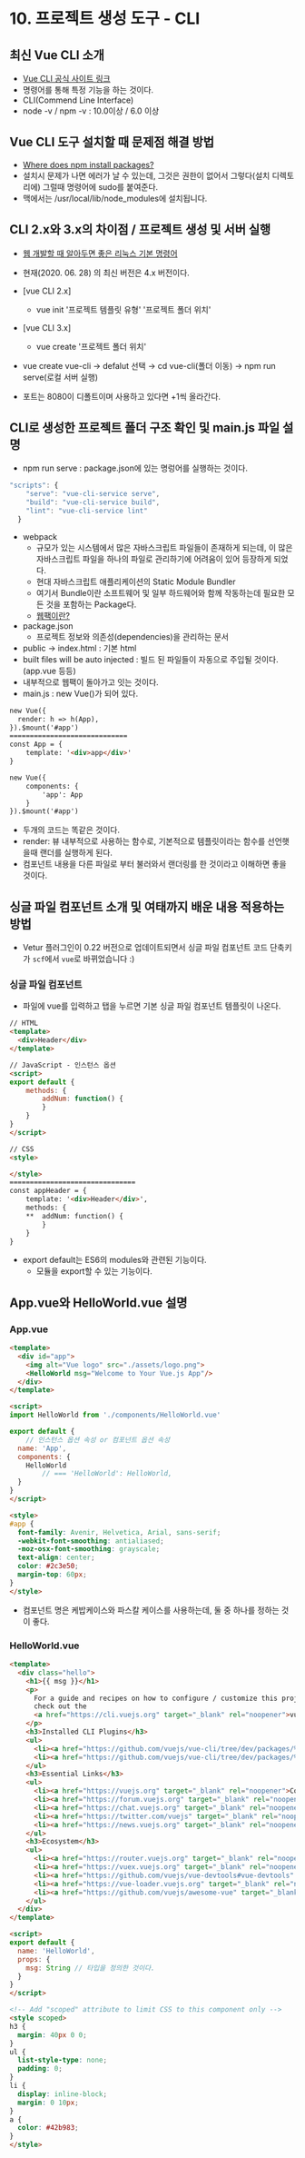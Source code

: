 # 10. 프로젝트 생성 도구 - CLI

## 최신 Vue CLI 소개

- [Vue CLI 공식 사이트 링크](https://cli.vuejs.org/)
- 명령어를 통해 특정 기능을 하는 것이다.
- CLI(Commend Line Interface)
- node -v / npm -v : 10.0이상 / 6.0 이상

## Vue CLI 도구 설치할 때 문제점 해결 방법

- [Where does npm install packages?](https://stackoverflow.com/questions/5926672/where-does-npm-install-packages)
- 설치시 문제가 나면 에러가 날 수 있는데, 그것은 권한이 없어서 그렇다(설치 디렉토리에) 그럴때 명령어에 sudo를 붙여준다.
- 맥에서는 /usr/local/lib/node_modules에 설치됩니다.

## CLI 2.x와 3.x의 차이점 / 프로젝트 생성 및 서버 실행

- [웹 개발할 때 알아두면 좋은 리눅스 기본 명령어](https://joshua1988.github.io/web-development/linux-commands-for-beginners/)
- 현재(2020. 06. 28) 의 최신 버전은 4.x 버전이다.
- [vue CLI 2.x]
    - vue init '프로젝트 템플릿 유형' '프로젝트 폴더 위치'
- [vue CLI 3.x]
    - vue create '프로젝트 폴더 위치'

- vue create vue-cli → defalut 선택 → cd vue-cli(폴더 이동) → npm run serve(로컬 서버 실행)
- 포트는 8080이 디폴트이며 사용하고 있다면 +1씩 올라간다.

## CLI로 생성한 프로젝트 폴더 구조 확인 및 main.js 파일 설명

- npm run serve : package.json에 있는 명렁어를 실행하는 것이다.

```jsx
"scripts": {
    "serve": "vue-cli-service serve",
    "build": "vue-cli-service build",
    "lint": "vue-cli-service lint"
  }
```

- webpack
    - 규모가 있는 시스템에서 많은 자바스크립트 파일들이 존재하게 되는데, 이 많은 자바스크립트 파일을 하나의 파일로 관리하기에 어려움이 있어 등장하게 되었다.
    - 현대 자바스크립트 애플리케이션의 Static Module Bundler
    - 여기서 Bundle이란 소프트웨어 및 일부 하드웨어와 함께 작동하는데 필요한 모든 것을 포함하는 Package다.
    - [웹팩이란?](https://nesoy.github.io/articles/2019-02/Webpack)
- package.json
    - 프로젝트 정보와 의존성(dependencies)을 관리하는 문서
- public → index.html : 기본 html
- built files will be auto injected : 빌드 된 파일들이 자동으로 주입될 것이다.(app.vue 등등)
- 내부적으로 웹팩이 돌아가고 잇는 것이다.
- main.js : new Vue()가 되어 있다.

```html
new Vue({
  render: h => h(App),
}).$mount('#app')
=============================
const App = {
	template: '<div>app</div>'
}

new Vue({
	components: {
		'app': App
	}
}).$mount('#app')
```

- 두개의 코드는 똑같은 것이다.
- render: 뷰 내부적으로 사용하는 함수로, 기본적으로 템플릿이라는 함수를 선언햇을때 랜더를 실행하게 된다.
- 컴포넌트 내용을 다른 파일로 부터 불러와서 랜더링를 한 것이라고 이해하면 좋을 것이다.

## 싱글 파일 컴포넌트 소개 및 여태까지 배운 내용 적용하는 방법

- Vetur 플러그인이 0.22 버전으로 업데이트되면서 싱글 파일 컴포넌트 코드 단축키가 `scf`에서 `vue`로 바뀌었습니다 :)

### 싱글 파일 컴포넌트

- 파일에 vue를 입력하고 탭을 누르면 기본 싱글 파일 컴포넌트 템플릿이 나온다.

```html
// HTML
<template>
  <div>Header</div>
</template>

// JavaScript - 인스턴스 옵션
<script>
export default {
	methods: {
		addNum: function() {
		}
	}
}
</script>

// CSS
<style>

</style>
===============================
const appHeader = {
	template: '<div>Header</div>',
	methods: {
	**	addNum: function() {
		}
	}
}
```

- export default는 ES6의 modules와 관련된 기능이다.
    - 모듈을 export할 수 있는 기능이다.

## App.vue와 HelloWorld.vue 설명

### App.vue

```html
<template>
  <div id="app">
    <img alt="Vue logo" src="./assets/logo.png">
    <HelloWorld msg="Welcome to Your Vue.js App"/>
  </div>
</template>

<script>
import HelloWorld from './components/HelloWorld.vue'

export default {
	// 인스턴스 옵션 속성 or 컴포넌트 옵션 속성
  name: 'App',
  components: {
    HelloWorld
		// === 'HelloWorld': HelloWorld,
  }
}
</script>

<style>
#app {
  font-family: Avenir, Helvetica, Arial, sans-serif;
  -webkit-font-smoothing: antialiased;
  -moz-osx-font-smoothing: grayscale;
  text-align: center;
  color: #2c3e50;
  margin-top: 60px;
}
</style>
```

- 컴포넌트 명은 케밥케이스와 파스칼 케이스를 사용하는데, 둘 중 하나를 정하는 것이 좋다.

### HelloWorld.vue

```html
<template>
  <div class="hello">
    <h1>{{ msg }}</h1>
    <p>
      For a guide and recipes on how to configure / customize this project,<br>
      check out the
      <a href="https://cli.vuejs.org" target="_blank" rel="noopener">vue-cli documentation</a>.
    </p>
    <h3>Installed CLI Plugins</h3>
    <ul>
      <li><a href="https://github.com/vuejs/vue-cli/tree/dev/packages/%40vue/cli-plugin-babel" target="_blank" rel="noopener">babel</a></li>
      <li><a href="https://github.com/vuejs/vue-cli/tree/dev/packages/%40vue/cli-plugin-eslint" target="_blank" rel="noopener">eslint</a></li>
    </ul>
    <h3>Essential Links</h3>
    <ul>
      <li><a href="https://vuejs.org" target="_blank" rel="noopener">Core Docs</a></li>
      <li><a href="https://forum.vuejs.org" target="_blank" rel="noopener">Forum</a></li>
      <li><a href="https://chat.vuejs.org" target="_blank" rel="noopener">Community Chat</a></li>
      <li><a href="https://twitter.com/vuejs" target="_blank" rel="noopener">Twitter</a></li>
      <li><a href="https://news.vuejs.org" target="_blank" rel="noopener">News</a></li>
    </ul>
    <h3>Ecosystem</h3>
    <ul>
      <li><a href="https://router.vuejs.org" target="_blank" rel="noopener">vue-router</a></li>
      <li><a href="https://vuex.vuejs.org" target="_blank" rel="noopener">vuex</a></li>
      <li><a href="https://github.com/vuejs/vue-devtools#vue-devtools" target="_blank" rel="noopener">vue-devtools</a></li>
      <li><a href="https://vue-loader.vuejs.org" target="_blank" rel="noopener">vue-loader</a></li>
      <li><a href="https://github.com/vuejs/awesome-vue" target="_blank" rel="noopener">awesome-vue</a></li>
    </ul>
  </div>
</template>

<script>
export default {
  name: 'HelloWorld',
  props: {
    msg: String // 타입을 정의한 것이다.
  }
}
</script>

<!-- Add "scoped" attribute to limit CSS to this component only -->
<style scoped>
h3 {
  margin: 40px 0 0;
}
ul {
  list-style-type: none;
  padding: 0;
}
li {
  display: inline-block;
  margin: 0 10px;
}
a {
  color: #42b983;
}
</style>
```
